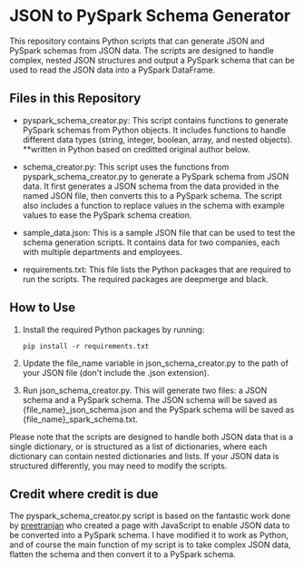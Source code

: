 # JSON to PySpark Schema Generator
This repository contains Python scripts that can generate JSON and PySpark schemas from JSON data. The scripts are designed to handle complex, nested JSON structures and output a PySpark schema that can be used to read the JSON data into a PySpark DataFrame.

## Files in this Repository
- pyspark_schema_creator.py: This script contains functions to generate PySpark schemas from Python objects. It includes functions to handle different data types (string, integer, boolean, array, and nested objects). **written in Python based on creditted original author below.

- schema_creator.py: This script uses the functions from pyspark_schema_creator.py to generate a PySpark schema from JSON data. It first generates a JSON schema from the data provided in the named JSON file, then converts this to a PySpark schema. The script also includes a function to replace values in the schema with example values to ease the PySpark schema creation.

- sample_data.json: This is a sample JSON file that can be used to test the schema generation scripts. It contains data for two companies, each with multiple departments and employees.

- requirements.txt: This file lists the Python packages that are required to run the scripts. The required packages are deepmerge and black.

## How to Use
1. Install the required Python packages by running:
   ```
   pip install -r requirements.txt
   ```

2. Update the file_name variable in json_schema_creator.py to the path of your JSON file (don't include the .json extension).

3. Run json_schema_creator.py. This will generate two files: a JSON schema and a PySpark schema. The JSON schema will be saved as {file_name}_json_schema.json and the PySpark schema will be saved as {file_name}_spark_schema.txt.

Please note that the scripts are designed to handle both JSON data that is a single dictionary, or is structured as a list of dictionaries, where each dictionary can contain nested dictionaries and lists. If your JSON data is structured differently, you may need to modify the scripts.

## Credit where credit is due
The pyspark_schema_creator.py script is based on the fantastic work done by [preetranjan](https://preetranjan.github.io/pyspark-schema-generator/) who created a page with JavaScript to enable JSON data to be converted into a PySpark schema. I have modified it to work as Python, and of course the main function of my script is to take complex JSON data, flatten the schema and then convert it to a PySpark schema.

